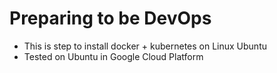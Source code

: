 # Preparing to be DevOps
- This is step to install docker + kubernetes on Linux Ubuntu
- Tested on Ubuntu in Google Cloud Platform
